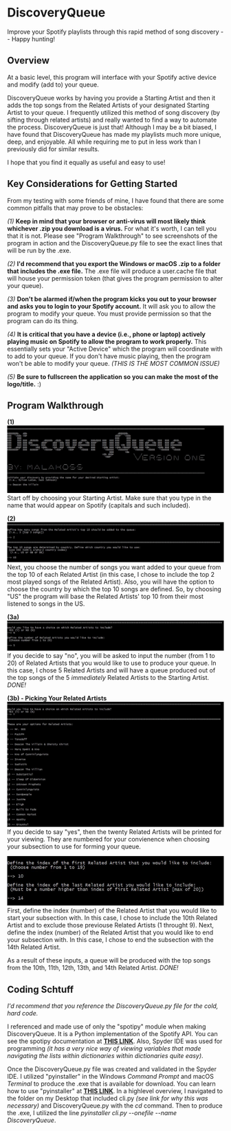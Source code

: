 # DiscoveryQueue

Improve your Spotify playlists through this rapid method of song discovery -- Happy hunting!

## Overview

At a basic level, this program will interface with your Spotify active device and modify (add to) your queue. 

DiscoveryQueue works by having you provide a Starting Artist and then it adds the top songs from the Related Artists of your designated Starting Artist to your queue. I frequently utilized this method of song discovery (by sifting through related artists) and really wanted to find a way to automate the process. DiscoveryQueue is just that! Although I may be a bit biased, I have found that DiscoveryQueue has made my playlists much more unique, deep, and enjoyable. All while requiring me to put in less work than I previously did for similar results.

I hope that you find it equally as useful and easy to use!

## Key Considerations for Getting Started

From my testing with some friends of mine, I have found that there are some common pitfalls that may prove to be obstacles:

*(1)* **Keep in mind that your browser or anti-virus will most likely think whichever .zip you download is a virus.** For what it's worth, I can tell you that it is not. Please see "Program Walkthrough" to see screenshots of the program in action and the DiscoveryQueue.py file to see the exact lines that will be run by the .exe.

*(2)* **I'd recommend that you export the Windows or macOS .zip to a folder that includes the .exe file.** The .exe file will produce a user.cache file that will house your permission token (that gives the program permission to alter your queue).

*(3)* **Don't be alarmed if/when the program kicks you out to your browser and asks you to login to your Spotify account.** It will ask you to allow the program to modify your queue. You must provide permission so that the program can do its thing.

*(4)* **It is critical that you have a device (i.e., phone or laptop) actively playing music on Spotify to allow the program to work properly.** This essentially sets your "Active Device" which the program will coordinate with to add to your queue. If you don't have music playing, then the program won't be able to modify your queue. *(THIS IS THE MOST COMMON ISSUE)*

*(5)* **Be sure to fullscreen the application so you can make the most of the logo/title.** :)

## Program Walkthrough

**(1)**  
![stepOne](https://github.com/malakosss/DiscoveryQueue/blob/main/images/StepOne.JPG)
Start off by choosing your Starting Artist. Make sure that you type in the name that would appear on Spotify (capitals and such included).

**(2)**
![stepTwo](https://github.com/malakosss/DiscoveryQueue/blob/main/images/StepTwo.JPG)
Next, you choose the number of songs you want added to your queue from the top 10 of each Related Artist (in this case, I chose to include the top 2 most played songs of the Related Artist). Also, you will have the option to choose the country by which the top 10 songs are defined. So, by choosing "US" the program will base the Related Artists' top 10 from their most listened to songs in the US.

**(3a)**
![stepThree](https://github.com/malakosss/DiscoveryQueue/blob/main/images/StepThree_NoChooseRelatedArtists.JPG)
If you decide to say "no", you will be asked to input the number (from 1 to 20) of Related Artists that you would like to use to produce your queue. In this case, I chose 5 Related Artists and will have a queue produced out of the top songs of the 5 *immediately* Related Artists to the Starting Artist. *DONE!*


**(3b) - Picking Your Related Artists**
![stepThreeYes](https://github.com/malakosss/DiscoveryQueue/blob/main/images/StepThree_ChooseRelatedArtists.JPG)
If you decide to say "yes", then the twenty Related Artists will be printed for your viewing. They are numbered for your convienence when choosing your subsection to use for forming your queue.


![stepFourIndex](https://github.com/malakosss/DiscoveryQueue/blob/main/images/Artist_Index.JPG)
First, define the index (number) of the Related Artist that you would like to start your subsection with. In this case, I chose to include the 10th Related Artist and to exclude those previouse Related Artists (1 throught 9). Next, define the index (number) of the Related Artist that you would like to end your subsection with. In this case, I chose to end the subsection with the 14th Related Artist.

As a result of these inputs, a queue will be produced with the top songs from the 10th, 11th, 12th, 13th, and 14th Related Artist. *DONE!*


## Coding Schtuff

*I'd recommend that you reference the DiscoveryQueue.py file for the cold, hard code.*

I referenced and made use of only the "spotipy" module when making DiscoveryQueue. It is a Python implementation of the Spotify API. You can see the spotipy documentation at **[THIS LINK](https://spotipy.readthedocs.io/en/2.17.1/)**. Also, Spyder IDE was used for programming *(it has a very nice way of viewing variables that made navigating the lists within dictionaries within dictionaries quite easy)*.

Once the DiscoveryQueue.py file was created and validated in the Spyder IDE. I utilized "pyinstaller" in the Windows *Command Prompt* and macOS *Terminal* to produce the .exe that is available for download. You can learn how to use "pyinstaller" at **[THIS LINK](https://realpython.com/pyinstaller-python/)**. In a highlevel overview, I navigated to the folder on my Desktop that included cli.py *(see link for why this was necessary)* and DiscoveryQueue.py with the *cd* command. Then to produce the .exe, I utilized the line *pyinstaller cli.py --onefile --name DiscoveryQueue*.

